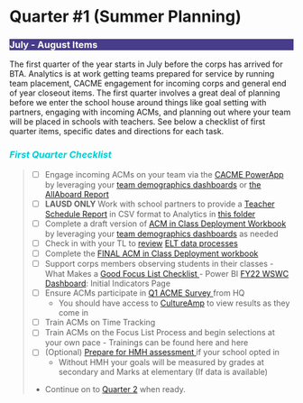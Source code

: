 # Quarter #1 (Summer Planning)

<body><h3 style="background-color:darkslateblue;"><c style=color:white;">July - August Items</h3></body>

The first quarter of the year starts in July before the corps has arrived for BTA. Analytics is at work getting teams prepared for service by running team placement, CACME engagement for incoming corps and general end of year closeout items. The first quarter involves a great deal of planning before we enter the school house around things like goal setting with partners, engaging with incoming ACMs, and planning out where your team will be placed in schools with teachers. See below a checklist of first quarter items, specific dates and directions for each task.

<body><h3><i> <p style="color:darkturquoise">First Quarter Checklist</p></i></h3></body>

>- [ ] Engage incoming ACMs on your team via the [CACME PowerApp](https://bit.ly/3yPPzDC) by leveraging your [team demographics dashboards](https://bit.ly/2US97cg) or [the AllAboard Report](https://bit.ly/3hgfRsD)
>- [ ] **LAUSD ONLY** Work with school partners to provide a [Teacher Schedule Report](https://bit.ly/3ndG8vy) in CSV format to Analytics in [this folder](https://bit.ly/3ts6xXr)
>- [ ] Complete a draft version of [ACM in Class Deployment Workbook](https://bit.ly/3he0KjI) by leveraging your [team demographics dashboards](https://bit.ly/2US97cg) as needed
>- [ ] Check in with your TL to [review](elt.md) <a href="#elt"> ELT data processes </a>
>- [ ] Complete the [FINAL ACM in Class Deployment workbook](https://bit.ly/3C8dd0n)
>- [ ] Support corps members observing students in their classes
>           - What Makes a <a href="#supporting-acms">Good Focus List Checklist </a>
>           - Power BI [FY22 WSWC Dashboard](https://bit.ly/3i2TCaW): Initial Indicators Page
>- [ ] Ensure ACMs participate in <a href="#q1-acme-survey"> Q1 ACME Survey </a> from HQ
>      - You should have access to [CultureAmp](https://cityyear.cultureamp.com/app/home) to view results as they come in
>- [ ] Train ACMs on Time Tracking
>- [ ] Train ACMs on the Focus List Process and begin selections at your own pace
>           - Trainings can be found here and here
>- [ ] (Optional) <a href="#hmh-implementation"> Prepare  for HMH assessment </a> if your school opted in
>      -	Without HMH your goals will be measured by grades at secondary and Marks at elementary (If data is available)
>- Continue on to [Quarter 2](q2.md) when ready.